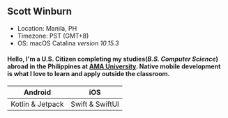## Scott Winburn

* Location: Manila, PH
* Timezone: PST (GMT+8)
* OS: macOS Catalina _version 10.15.3_

#### Hello, I'm a U.S. Citizen completing my studies(_B.S. Computer Science_) abroad in the Philippines at [AMA University](https://www.ama.edu.ph).  Native mobile development is what I love to learn and apply outside the classroom.

Android | iOS
------- | -------
Kotlin & Jetpack | Swift & SwiftUI

